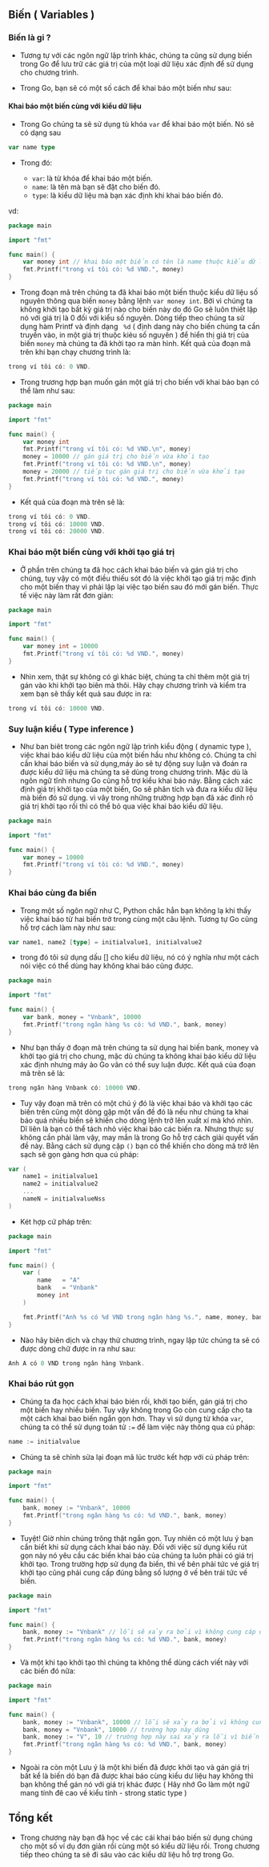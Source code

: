 ## Biến ( Variables )

### Biến là gi ?

- Tương tự với các ngôn ngữ lập trình khác, chúng ta cũng sử  dụng biến trong Go để  lưu trữ các giá trị của một loại dữ liệu xác định để  sử  dụng cho chương trình.

- Trong Go, bạn sẽ có một số  cách để  khai báo một biến như sau:

#### Khai báo một biến cùng với kiểu dữ liệu

- Trong Go chúng ta sẽ sử  dụng tù khóa `var` để  khai báo một biến. Nó sẽ có dạng sau

```go
var name type
```

- Trong đó:

  + `var`: là từ khóa để  khai báo một biến.
  + `name`: là tên mà bạn sẽ đặt cho biến đó.
  + `type`: là kiểu dữ liệu mà bạn xác định khi khai báo biến đó.

vd:

```go
package main

import "fmt"

func main() {  
    var money int // khai báo một biến có tên là name thuộc kiểu dữ liệu số  nguyên 
    fmt.Printf("trong ví tôi có: %d VND.", money)
}
```

- Trong đoạn mã trên chúng ta đã khai báo một biến thuộc kiểu dữ liệu số  nguyên thông qua biến `money` bằng lệnh `var money int`. Bởi vì chúng ta không khởi tạo bất kỳ giá trị nào cho biến này do đó Go sẽ luôn thiết lập nó với giá trị là 0 đối với kiểu số nguyên. Dòng tiếp theo chúng ta sử  dụng hàm Printf và định dạng ` %d`  ( định dang này cho biến chúng ta cần truyền vào, in một giá trị thuộc kiẻu số  nguyên ) để  hiển thị giá trị của biến `money` mà chúng ta đã khởi tạo ra màn hình. Kết quả của đoạn mã trên khi bạn chạy chương trình là:

```go
trong ví tôi có: 0 VND.
```

- Trong trương hợp bạn muốn gán một giá trị cho biến với khai báo bạn có thể  làm như sau:

```go
package main

import "fmt"

func main() {  
    var money int 
    fmt.Printf("trong ví tôi có: %d VND.\n", money)
    money = 10000 // gán giá trị cho biến vừa khởi tạo
    fmt.Printf("trong ví tôi có: %d VND.\n", money)
    money = 20000 // tiếp tục gán giá trị cho biến vừa khởi tạo
    fmt.Printf("trong ví tôi có: %d VND.", money)
}
```

- Kết quả của đoạn mà trên sẽ là:

```go
trong ví tôi có: 0 VND.
trong ví tôi có: 10000 VND.
trong ví tôi có: 20000 VND.
```


### Khai báo một biến cùng với khởi tạo giá trị

- Ở phần trên chúng ta đã học cách khai báo biến và gán giá trị cho chúng, tuy vậy có một điều thiếu sót đó là việc khởi tạo giá trị mặc định cho một biến thay vì phải lặp lại việc tạo biến sau đó mới gán biến. Thực tế  việc này làm rất đơn giản:

```go
package main

import "fmt"

func main() {  
    var money int = 10000
    fmt.Printf("trong ví tôi có: %d VND.", money)
}
```

- Nhìn xem, thật sự không có gì khác biệt, chúng ta chỉ thêm một giá trị gán vào khi khởi tạo biên mà thôi. Hãy chạy chương trình và kiểm tra xem bạn sẽ thấy kết quả sau được in ra:

```go
trong ví tôi có: 10000 VND.
```

### Suy luận kiểu ( Type inference )

- Như ban biêt trong các ngôn ngữ lập trình kiểu động ( dynamic type ), việc khai báo kiểu dữ liệu của một biến hầu như không có. Chúng ta chỉ cần khai báo biến và sử  dụng,máy ảo sẽ tự động suy luận và đoán ra được kiểu dữ liệu mà chúng ta sẽ dùng trong chương trình. Mặc dù là ngôn ngữ tĩnh nhưng Go cũng hỗ  trợ kiểu khai báo náy. Bằng cách xác định giá trị khởi tạo của một biến, Go sẽ phân tích và đưa ra kiểu dữ liệu mà biến đó sử  dụng. vì vây trong những trường hợp bạn đã xác đinh rõ giá trị khởi tạo rồi thì có thể  bỏ qua việc khai báo kiểu dữ liệu.

```go
package main

import "fmt"

func main() {  
    var money = 10000
    fmt.Printf("trong ví tôi có: %d VND.", money)
}
```

### Khai báo cùng đa biến 

- Trong một số  ngôn ngữ như C, Python chắc hẳn bạn không lạ khi thấy việc khai báo 
từ hai biến trở trong cùng một câu lệnh. Tương tự Go cũng hỗ  trợ cách làm này như sau:

```go
var name1, name2 [type] = initialvalue1, initialvalue2 
```

- trong đó tôi sử  dụng dấu [] cho kiểu dữ liệu, nó có ý nghĩa như một cách nói việc có thể  dùng hay không khai báo cũng được.

```go
package main

import "fmt"

func main() {  
    var bank, money = "Vnbank", 10000
    fmt.Printf("trong ngân hàng %s có: %d VND.", bank, money)
}
```

- Như bạn thấy ở đoạn mã trên chúng ta sử  dụng hai biến bank, money và khởi tạo giá trị cho chung, mặc dù chúng ta không khai báo kiểu dữ liệu xác định nhưng máy ảo Go vãn có thể suy luận được. Kết quả của đoạn mã trên sẽ là:

```go
trong ngân hàng Vnbank có: 10000 VND.
```

- Tuy vậy đoạn mã trên có một chú ý đó là việc khai báo và khởi tạo các biến trên cũng một dòng gặp một vấn đề  đó là nếu như chúng ta khai báo quá nhiều biến sẽ khiến cho dòng lệnh trở lên xuất xí mà khó nhìn. Dĩ liên là bạn có thể  tách nhỏ việc khai báo các biến ra. Nhưng thực sự không cần phải làm vậy, may mắn là trong Go hỗ  trợ cách giải quyết vấn đề  này. Bằng cách sử  dụng cặp `()` bạn có thể  khiến cho dòng mã trở lên sạch sẽ gọn gàng hơn qua cú pháp:


```go
var (  
    name1 = initialvalue1
    name2 = initialvalue2
    ...
    nameN = initialvalueNss
)
```  

- Két hợp cứ pháp trên:

```go
package main

import "fmt"

func main() {  
    var (
        name   = "A"
        bank   = "Vnbank"
        money int
    )

    fmt.Printf("Anh %s có %d VND trong ngân hàng %s.", name, money, bank)
}
```

- Nào hãy biên dịch và chạy thử  chương trình, ngay lập tức chúng ta sẽ có được dòng chữ được in ra như sau:

```go
Anh A có 0 VND trong ngân hàng Vnbank.
```

### Khai báo rút gọn

- Chúng ta đa học cách khai báo bién rồi, khởi tạo biến, gán giá trị cho một biến hay nhiều biến. Tuy vậy không trong Go còn cung cấp cho ta một cách khai bao biến ngắn gọn hơn. Thay vì sử  dụng từ khóa `var`, chúng ta có thể  sử  dụng toán tử  `:=` để  làm việc này thông qua cú pháp:

```go
name := initialvalue
```

- Chúng ta sẽ chỉnh sửa lại đoạn mã lúc trước kết hợp với cú pháp trên: 


```go
package main

import "fmt"

func main() {  
    bank, money := "Vnbank", 10000
    fmt.Printf("trong ngân hàng %s có: %d VND.", bank, money)
}
```

- Tuyệt! Giờ nhìn chúng trông thật ngắn gọn. Tuy nhiên có một lưu ý bạn cần biết khi sử  dụng cách khai báo này. Đối với việc sử  dụng kiểu rút gọn này nó yêu cầu các biến 
khai báo của chúng ta luôn phải có giá trị khởi tạo. Trong trường hợp sử  dụng đa biến, thì vế  bên phải tức vé giá trị khởi tạo cũng phải cung cấp đúng bằng số  lượng ở vế  bên trái tức vế  biến. 

```go
package main

import "fmt"

func main() {  
    bank, money := "Vnbank" // lỗi sẽ xảy ra bởi vì không cung cáp dủ giá trị
    fmt.Printf("trong ngân hàng %s có: %d VND.", bank, money)
}
```

- Và một khi tạo khởi tạo thì chúng ta không thể  dùng cách viết này với các biến 
đó nữa:

```go
package main

import "fmt"

func main() {  
    bank, money := "Vnbank", 10000 // lỗi sẽ xảy ra bởi vì không cung cáp dủ giá trị
    bank, money = "Vnbank", 10000 // trường hợp này dúng
    bank, money := "V", 10 // trường hợp này sai xảy ra lỗi vì biến đã được tạo ra rồi
    fmt.Printf("trong ngân hàng %s có: %d VND.", bank, money)
}
```

- Ngoài ra còn một Lưu ý là một khi biến đã được khởi tạo và gán giá trị bất kể  là 
biến dó bạn đã được khai báo cùng kiểu dư liệu hay không thì bạn không thể  gán nó với 
giá trị khác được ( Hãy nhớ Go làm một ngữ mang tính đê  cao về  kiểu tính - strong static type )  

## Tổng kết

- Trong chương này bạn đã học về  các cái khai báo biến sử  dụng chúng cho một số ví dụ đơn giản rồi cùng một só kiểu dữ liệu rồi. Trong chương tiếp theo chúng ta sẽ đi sâu vào các kiểu dữ liệu hỗ  trợ trong Go. 